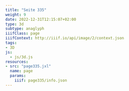 ```yaml
---
title: "Seite 335"
weight: 9
date: 2022-12-31T12:15:07+02:00
type: 3d
subtype: anaglyph
iiifClass: page
iiifContext: http://iiif.io/api/image/2/context.json
tags:
- 3D
js:
  - js/3d.js
resources:
- src: "page335.jxl"
  name: page
  params:
    iiif: page335/info.json
---
```

